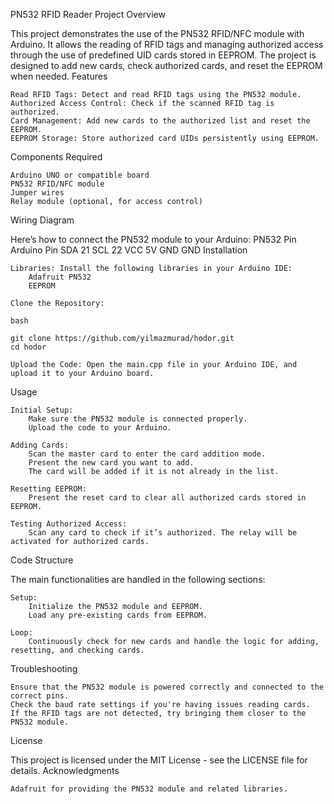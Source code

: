PN532 RFID Reader Project
Overview

This project demonstrates the use of the PN532 RFID/NFC module with Arduino. It allows the reading of RFID tags and managing authorized access through the use of predefined UID cards stored in EEPROM. The project is designed to add new cards, check authorized cards, and reset the EEPROM when needed.
Features

    Read RFID Tags: Detect and read RFID tags using the PN532 module.
    Authorized Access Control: Check if the scanned RFID tag is authorized.
    Card Management: Add new cards to the authorized list and reset the EEPROM.
    EEPROM Storage: Store authorized card UIDs persistently using EEPROM.

Components Required

    Arduino UNO or compatible board
    PN532 RFID/NFC module
    Jumper wires
    Relay module (optional, for access control)

Wiring Diagram

Here’s how to connect the PN532 module to your Arduino:
PN532 Pin	Arduino Pin
SDA	21
SCL	22
VCC	5V
GND	GND
Installation

    Libraries: Install the following libraries in your Arduino IDE:
        Adafruit PN532
        EEPROM

    Clone the Repository:

    bash

    git clone https://github.com/yilmazmurad/hodor.git
    cd hodor

    Upload the Code: Open the main.cpp file in your Arduino IDE, and upload it to your Arduino board.

Usage

    Initial Setup:
        Make sure the PN532 module is connected properly.
        Upload the code to your Arduino.

    Adding Cards:
        Scan the master card to enter the card addition mode.
        Present the new card you want to add.
        The card will be added if it is not already in the list.

    Resetting EEPROM:
        Present the reset card to clear all authorized cards stored in EEPROM.

    Testing Authorized Access:
        Scan any card to check if it’s authorized. The relay will be activated for authorized cards.

Code Structure

The main functionalities are handled in the following sections:

    Setup:
        Initialize the PN532 module and EEPROM.
        Load any pre-existing cards from EEPROM.

    Loop:
        Continuously check for new cards and handle the logic for adding, resetting, and checking cards.

Troubleshooting

    Ensure that the PN532 module is powered correctly and connected to the correct pins.
    Check the baud rate settings if you're having issues reading cards.
    If the RFID tags are not detected, try bringing them closer to the PN532 module.

License

This project is licensed under the MIT License - see the LICENSE file for details.
Acknowledgments

    Adafruit for providing the PN532 module and related libraries.
